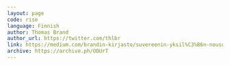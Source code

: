 ```yaml
---
layout: page
code: rise
language: Finnish
author: Thomas Brand
author_url: https://twitter.com/thlbr
link: https://medium.com/brandin-kirjasto/suvereenin-yksil%C3%B6n-nousu-3f0cca824d59
archive: https://archive.ph/ODUrT
---
```

